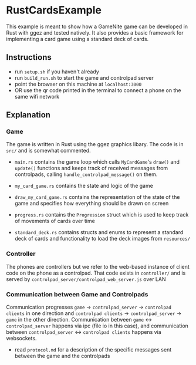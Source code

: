 # RustCardsExample
This example is meant to show how a GameNite game can be developed in Rust with 
ggez and tested natively. It also provides a basic framework for implementing a 
card game using a standard deck of cards.


## Instructions

- run `setup.sh` if you haven't already
- run `build_run.sh` to start the game and controlpad server
- point the browser on this machine at `localhost:3000`
- OR use the qr code printed in the terminal to connect a phone on the same 
  wifi network


## Explanation

### Game
The game is written in Rust using the ggez graphics libary. The code is in `src/` 
and is somewhat commented. 

- `main.rs` contains the game loop which calls `MyCardGame`'s `draw()` and `update()` 
  functions and keeps track of received messages from controlpads, calling 
  `handle_controlpad_message()` on them.

- `my_card_game.rs` contains the state and logic of the game

- `draw_my_card_game.rs` contains the representation of the state of the game 
  and specifies how everything should be drawn on screen

- `progress.rs` contains the `Progression` struct which is used to keep track 
  of movements of cards over time

- `standard_deck.rs` contains structs and enums to represent a standard deck of 
  cards and functionality to load the deck images from `resources/`


### Controller
The phones are controllers but we refer to the web-based instance of client 
code on the phone as a controlpad. That code exists in `controller/` and is 
served by `controlpad_server/controlpad_web_server.js` over LAN


### Communication between Game and Controlpads
Communication progresses  `game` -> `controlpad_server` -> `controlpad clients`
in one direction and `controlpad clients` -> `controlpad_server` -> `game` in 
the other direction. Communication between `game` <-> `controlpad_server` 
happens via ipc (file io in this case), and communication between 
`controlpad_server` <-> `controlpad clients` happens via websockets.

- read `protocol.md` for a description of the specific messages sent between 
  the game and the controlpads
